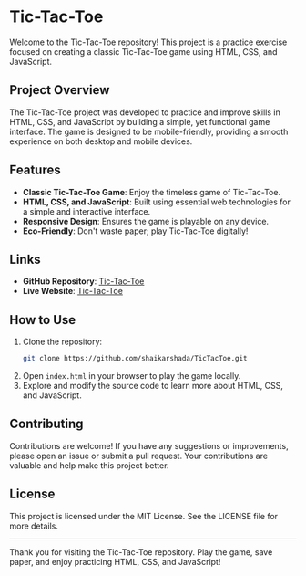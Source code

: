 # Tic-Tac-Toe

Welcome to the Tic-Tac-Toe repository! This project is a practice exercise focused on creating a classic Tic-Tac-Toe game using HTML, CSS, and JavaScript.

## Project Overview

The Tic-Tac-Toe project was developed to practice and improve skills in HTML, CSS, and JavaScript by building a simple, yet functional game interface. The game is designed to be mobile-friendly, providing a smooth experience on both desktop and mobile devices.

## Features

- **Classic Tic-Tac-Toe Game**: Enjoy the timeless game of Tic-Tac-Toe.
- **HTML, CSS, and JavaScript**: Built using essential web technologies for a simple and interactive interface.
- **Responsive Design**: Ensures the game is playable on any device.
- **Eco-Friendly**: Don't waste paper; play Tic-Tac-Toe digitally!

## Links

- **GitHub Repository**: [Tic-Tac-Toe](https://github.com/shaikarshada/TicTacToe)
- **Live Website**: [Tic-Tac-Toe](https://shaikarshada.github.io/TicTacToe/)

## How to Use

1. Clone the repository:
    ```bash
    git clone https://github.com/shaikarshada/TicTacToe.git
    ```
2. Open `index.html` in your browser to play the game locally.
3. Explore and modify the source code to learn more about HTML, CSS, and JavaScript.

## Contributing

Contributions are welcome! If you have any suggestions or improvements, please open an issue or submit a pull request. Your contributions are valuable and help make this project better.

## License

This project is licensed under the MIT License. See the LICENSE file for more details.

---

Thank you for visiting the Tic-Tac-Toe repository. Play the game, save paper, and enjoy practicing HTML, CSS, and JavaScript!
